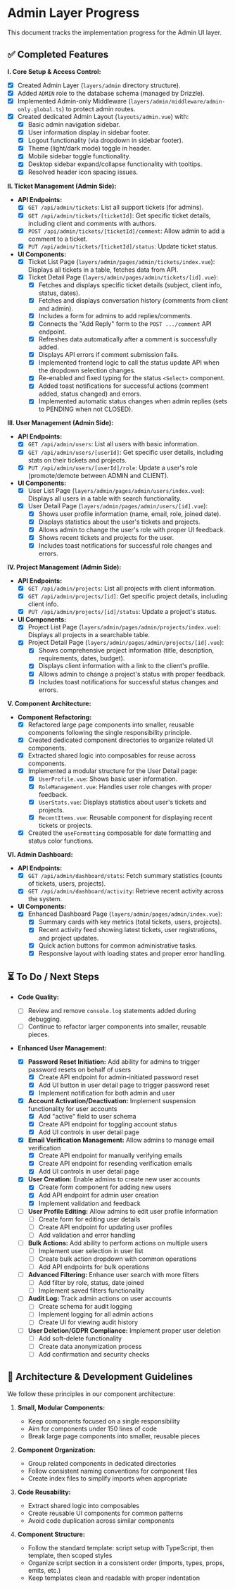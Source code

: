 # Admin Layer Progress

This document tracks the implementation progress for the Admin UI layer.

## ✅ Completed Features

**I. Core Setup & Access Control:**

- [x] Created Admin Layer (`layers/admin` directory structure).
- [x] Added `ADMIN` role to the database schema (managed by Drizzle).
- [x] Implemented Admin-only Middleware (`layers/admin/middleware/admin-only.global.ts`) to protect admin routes.
- [x] Created dedicated Admin Layout (`layouts/admin.vue`) with:
  - [x] Basic admin navigation sidebar.
  - [x] User information display in sidebar footer.
  - [x] Logout functionality (via dropdown in sidebar footer).
  - [x] Theme (light/dark mode) toggle in header.
  - [x] Mobile sidebar toggle functionality.
  - [x] Desktop sidebar expand/collapse functionality with tooltips.
  - [x] Resolved header icon spacing issues.

**II. Ticket Management (Admin Side):**

- **API Endpoints:**
  - [x] `GET /api/admin/tickets`: List all support tickets (for admins).
  - [x] `GET /api/admin/tickets/[ticketId]`: Get specific ticket details, including client and comments with authors.
  - [x] `POST /api/admin/tickets/[ticketId]/comment`: Allow admin to add a comment to a ticket.
  - [x] `PUT /api/admin/tickets/[ticketId]/status`: Update ticket status.
- **UI Components:**
  - [x] Ticket List Page (`layers/admin/pages/admin/tickets/index.vue`): Displays all tickets in a table, fetches data from API.
  - [x] Ticket Detail Page (`layers/admin/pages/admin/tickets/[id].vue`):
    - [x] Fetches and displays specific ticket details (subject, client info, status, dates).
    - [x] Fetches and displays conversation history (comments from client and admin).
    - [x] Includes a form for admins to add replies/comments.
    - [x] Connects the "Add Reply" form to the `POST .../comment` API endpoint.
    - [x] Refreshes data automatically after a comment is successfully added.
    - [x] Displays API errors if comment submission fails.
    - [x] Implemented frontend logic to call the status update API when the dropdown selection changes.
    - [x] Re-enabled and fixed typing for the status `<Select>` component.
    - [x] Added toast notifications for successful actions (comment added, status changed) and errors.
    - [x] Implemented automatic status changes when admin replies (sets to PENDING when not CLOSED).

**III. User Management (Admin Side):**

- **API Endpoints:**
  - [x] `GET /api/admin/users`: List all users with basic information.
  - [x] `GET /api/admin/users/[userId]`: Get specific user details, including stats on their tickets and projects.
  - [x] `PUT /api/admin/users/[userId]/role`: Update a user's role (promote/demote between ADMIN and CLIENT).
- **UI Components:**
  - [x] User List Page (`layers/admin/pages/admin/users/index.vue`): Displays all users in a table with search functionality.
  - [x] User Detail Page (`layers/admin/pages/admin/users/[id].vue`):
    - [x] Shows user profile information (name, email, role, joined date).
    - [x] Displays statistics about the user's tickets and projects.
    - [x] Allows admin to change the user's role with proper UI feedback.
    - [x] Shows recent tickets and projects for the user.
    - [x] Includes toast notifications for successful role changes and errors.

**IV. Project Management (Admin Side):**

- **API Endpoints:**
  - [x] `GET /api/admin/projects`: List all projects with client information.
  - [x] `GET /api/admin/projects/[id]`: Get specific project details, including client info.
  - [x] `PUT /api/admin/projects/[id]/status`: Update a project's status.
- **UI Components:**
  - [x] Project List Page (`layers/admin/pages/admin/projects/index.vue`): Displays all projects in a searchable table.
  - [x] Project Detail Page (`layers/admin/pages/admin/projects/[id].vue`):
    - [x] Shows comprehensive project information (title, description, requirements, dates, budget).
    - [x] Displays client information with a link to the client's profile.
    - [x] Allows admin to change a project's status with proper feedback.
    - [x] Includes toast notifications for successful status changes and errors.

**V. Component Architecture:**

- **Component Refactoring:**
  - [x] Refactored large page components into smaller, reusable components following the single responsibility principle.
  - [x] Created dedicated component directories to organize related UI components.
  - [x] Extracted shared logic into composables for reuse across components.
  - [x] Implemented a modular structure for the User Detail page:
    - [x] `UserProfile.vue`: Shows basic user information.
    - [x] `RoleManagement.vue`: Handles user role changes with proper feedback.
    - [x] `UserStats.vue`: Displays statistics about user's tickets and projects.
    - [x] `RecentItems.vue`: Reusable component for displaying recent tickets or projects.
  - [x] Created the `useFormatting` composable for date formatting and status color functions.

**VI. Admin Dashboard:**

- **API Endpoints:**
  - [x] `GET /api/admin/dashboard/stats`: Fetch summary statistics (counts of tickets, users, projects).
  - [x] `GET /api/admin/dashboard/activity`: Retrieve recent activity across the system.
- **UI Components:**
  - [x] Enhanced Dashboard Page (`layers/admin/pages/admin/index.vue`):
    - [x] Summary cards with key metrics (total tickets, users, projects).
    - [x] Recent activity feed showing latest tickets, user registrations, and project updates.
    - [x] Quick action buttons for common administrative tasks.
    - [x] Responsive layout with loading states and proper error handling.

## ⏳ To Do / Next Steps

- **Code Quality:**

  - [ ] Review and remove `console.log` statements added during debugging.
  - [ ] Continue to refactor larger components into smaller, reusable pieces.

- **Enhanced User Management:**
  - [x] **Password Reset Initiation:** Add ability for admins to trigger password resets on behalf of users
    - [x] Create API endpoint for admin-initiated password reset
    - [x] Add UI button in user detail page to trigger password reset
    - [x] Implement notification for both admin and user
  - [x] **Account Activation/Deactivation:** Implement suspension functionality for user accounts
    - [x] Add "active" field to user schema
    - [x] Create API endpoint for toggling account status
    - [x] Add UI controls in user detail page
  - [x] **Email Verification Management:** Allow admins to manage email verification
    - [x] Create API endpoint for manually verifying emails
    - [x] Create API endpoint for resending verification emails
    - [x] Add UI controls in user detail page
  - [x] **User Creation:** Enable admins to create new user accounts
    - [x] Create form component for adding new users
    - [x] Add API endpoint for admin user creation
    - [x] Implement validation and feedback
  - [ ] **User Profile Editing:** Allow admins to edit user profile information
    - [ ] Create form for editing user details
    - [ ] Create API endpoint for updating user profiles
    - [ ] Add validation and error handling
  - [ ] **Bulk Actions:** Add ability to perform actions on multiple users
    - [ ] Implement user selection in user list
    - [ ] Create bulk action dropdown with common operations
    - [ ] Add API endpoints for bulk operations
  - [ ] **Advanced Filtering:** Enhance user search with more filters
    - [ ] Add filter by role, status, date joined
    - [ ] Implement saved filters functionality
  - [ ] **Audit Log:** Track admin actions on user accounts
    - [ ] Create schema for audit logging
    - [ ] Implement logging for all admin actions
    - [ ] Create UI for viewing audit history
  - [ ] **User Deletion/GDPR Compliance:** Implement proper user deletion
    - [ ] Add soft-delete functionality
    - [ ] Create data anonymization process
    - [ ] Add confirmation and security checks

## 📝 Architecture & Development Guidelines

We follow these principles in our component architecture:

1. **Small, Modular Components:**

   - Keep components focused on a single responsibility
   - Aim for components under 150 lines of code
   - Break large page components into smaller, reusable pieces

2. **Component Organization:**

   - Group related components in dedicated directories
   - Follow consistent naming conventions for component files
   - Create index files to simplify imports when appropriate

3. **Code Reusability:**

   - Extract shared logic into composables
   - Create reusable UI components for common patterns
   - Avoid code duplication across similar components

4. **Component Structure:**
   - Follow the standard template: script setup with TypeScript, then template, then scoped styles
   - Organize script section in a consistent order (imports, types, props, emits, etc.)
   - Keep templates clean and readable with proper indentation
